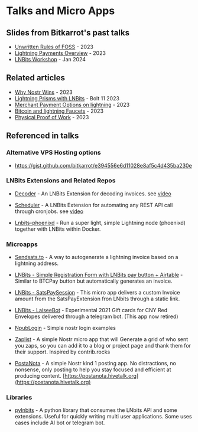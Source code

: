 # Talks and Micro Apps

## Slides from Bitkarrot's past talks

- [Unwritten Rules of FOSS](/2023NOV_Unwritten%20Rules%20of%20FOSS.pdf) - 2023
- [Lightning Payments Overview](/2023OCT_LightningPaymentsWorkshop.pdf) - 2023
- [LNBits Workshop](/2024JAN_LNBitsWorkshop.pdf) - Jan 2024

## Related articles
 - [Why Nostr Wins](https://bitkarrot.substack.com/p/why-nostr-wins) - 2023
 - [Lightning Prisms with LNBits](https://bitkarrot.substack.com/p/lightning-prisms-with-lnbits) - Bolt 11 2023
 - [Merchant Payment Options on lightning](https://bitkarrot.substack.com/p/elderberry-syrup-for-lightning-payments) - 2023
 - [Bitcoin and lightning Faucets](https://bitkarrot.substack.com/p/testnet-bitcoin-and-lightning-faucets) - 2023
 - [Physical Proof of Work](https://bitkarrot.substack.com/p/physical-proof-of-work) - 2023


## Referenced in talks

### Alternative VPS Hosting options
- https://gist.github.com/bitkarrot/e394556e6d11028e8af5c4d435ba230e


### LNBits Extensions and Related Repos

- [Decoder](https://github.com/bitkarrot/decoder) - An LNBits Extension for decoding invoices. see [video](/LNBitsDecoderVideo.mp4)

- [Scheduler](https://github.com/bitkarrot/scheduler/) - A LNBits Extension for automating any REST API call through cronjobs. see [video](/LNBitsSchedulerVideo.mp4)

- [Lnbits-phoenixd](https://github.com/bitkarrot/lnbits-phoenixd/) - Run a super light, simple Lightning node (phoenixd) together with LNBits within Docker.
  
### Microapps

- [Sendsats.to](https://sendsats.to) - A way to autogenerate a lightning invoice based on a lightning address.

- [LNBits - Simple Registration Form with LNBits pay button + Airtable](https://github.com/bitkarrot/simple-reg-lnbits-form/) - Similar to BTCPay button but automatically generates an invoice.

- [LNBits - SatsPaySession](https://github.com/bitkarrot/satspaysession/) - This micro app delivers a custom Invoice amount from the SatsPayExtension fron LNbits through a static link.

- [LNBits - LaiseeBot](https://github.com/bitkarrot/laiseebot/) - Experimental 2021 Gift cards for CNY Red Envelopes delivered through a telegram bot. (This app now retired)

- [NpubLogin](https://github.com/bitkarrot/npublogin) - Simple nostr login examples

- [Zaplist](https://zaplist.hivetalk.org/) - A simple Nostr micro app that will Generate a grid of who sent you zaps, so you can add it to a blog or project page and thank them for their support. Inspired by contrib.rocks

- [PostaNota](https://github.com/bitkarrot/posta-nota) -  A simple Nostr kind 1 posting app. No distractions, no nonsense, only posting to help you stay focused and efficient at producing content. [https://postanota.hivetalk.org](https://postanota.hivetalk.org)

### Libraries
- [pylnbits](https://github.com/lightningames/pylnbits) - A python library that consumes the LNbits API and some extensions. Useful for quickly writing multi user applications. Some uses cases include AI bot or telegram bot.
